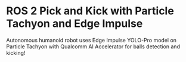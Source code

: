 # ROS 2 Pick and Kick with Particle Tachyon and Edge Impulse
Autonomous humanoid robot uses Edge Impulse YOLO-Pro model on Particle Tachyon with Qualcomm AI Accelerator for balls detection and kicking!
